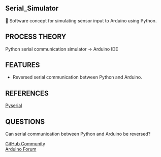 ## Serial_Simulator

🔣 Software concept for simulating sensor input to Arduino using Python.

## PROCESS THEORY

Python serial communication simulator → Arduino IDE

## FEATURES

- Reversed serial communication between Python and Arduino.

## REFERENCES

[Pyserial](https://pyserial.readthedocs.io/en/latest/pyserial.html)

## QUESTIONS

Can serial communication between Python and Arduino be reversed?

[GitHub Community](https://github.com/orgs/community/discussions/63981#discussion-5528331)
<br />
[Arduino Forum](https://forum.arduino.cc/t/serial-communication-between-python-and-arduino/1158919/4)
